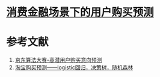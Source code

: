 # [消费金融场景下的用户购买预测](http://www.datafountain.cn/?u=7597883&&#/competitions/287/intro)




# 参考文献

1. [京东算法大赛-高潜用户购买意向预测](https://blog.csdn.net/liuhuoxingkong/article/details/70049019)
2. [淘宝购买预测——logistic回归，决策树，随机森林](https://blog.csdn.net/BaiJingting/article/details/51519027)
